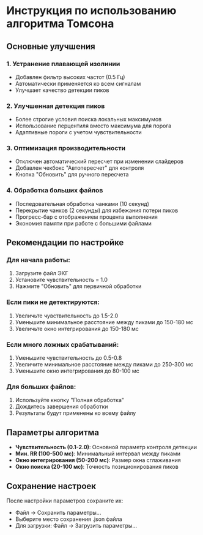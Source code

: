 # Инструкция по использованию алгоритма Томсона

## Основные улучшения

### 1. Устранение плавающей изолинии
- Добавлен фильтр высоких частот (0.5 Гц)
- Автоматически применяется ко всем сигналам
- Улучшает качество детекции пиков

### 2. Улучшенная детекция пиков
- Более строгие условия поиска локальных максимумов
- Использование перцентиля вместо максимума для порога
- Адаптивные пороги с учетом чувствительности

### 3. Оптимизация производительности
- Отключен автоматический пересчет при изменении слайдеров
- Добавлен чекбокс "Автопересчет" для контроля
- Кнопка "Обновить" для ручного пересчета

### 4. Обработка больших файлов
- Последовательная обработка чанками (10 секунд)
- Перекрытие чанков (2 секунды) для избежания потери пиков
- Прогресс-бар с отображением процента выполнения
- Экономия памяти при работе с большими файлами

## Рекомендации по настройке

### Для начала работы:
1. Загрузите файл ЭКГ
2. Установите чувствительность = 1.0
3. Нажмите "Обновить" для первичной обработки

### Если пики не детектируются:
1. Увеличьте чувствительность до 1.5-2.0
2. Уменьшите минимальное расстояние между пиками до 150-180 мс
3. Увеличьте окно интегрирования до 150-180 мс

### Если много ложных срабатываний:
1. Уменьшите чувствительность до 0.5-0.8
2. Увеличите минимальное расстояние между пиками до 250-300 мс
3. Уменьшите окно интегрирования до 80-100 мс

### Для больших файлов:
1. Используйте кнопку "Полная обработка"
2. Дождитесь завершения обработки
3. Результаты будут применены ко всему файлу

## Параметры алгоритма

- **Чувствительность (0.1-2.0)**: Основной параметр контроля детекции
- **Мин. RR (100-500 мс)**: Минимальный интервал между пиками
- **Окно интегрирования (50-200 мс)**: Размер окна сглаживания
- **Окно поиска (20-100 мс)**: Точность позиционирования пиков

## Сохранение настроек

После настройки параметров сохраните их:
- Файл → Сохранить параметры...
- Выберите место сохранения .json файла
- Для загрузки: Файл → Загрузить параметры... 